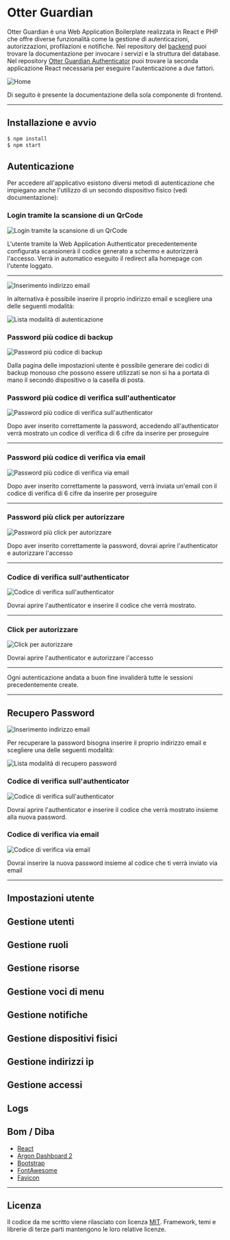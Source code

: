 # Otter Guardian

Otter Guardian è una Web Application Boilerplate realizzata in React e PHP che offre diverse funzionalità come la gestione di autenticazioni, autorizzazioni, profilazioni e notifiche. Nel repository del [backend](https://github.com/RiccardoRiggi/php-rest-authenticator) puoi trovare la documentazione per invocare i servizi e la struttura del database. Nel repository [Otter Guardian Authenticator](https://github.com/RiccardoRiggi/otter-guardian-authenticator) puoi trovare la seconda applicazione React necessaria per eseguire l'autenticazione a due fattori. 


![Home](https://raw.githubusercontent.com/RiccardoRiggi/otter-guardian-fe/main/screenshots/homepage.png?token=GHSAT0AAAAAACAV23JCUXUECLULNEJLUMRAZCWEYEQ)

Di seguito è presente la documentazione della sola componente di frontend.    

---

## Installazione e avvio
```sh
$ npm install
$ npm start
```

## Autenticazione
Per accedere all'applicativo esistono diversi metodi di autenticazione che impiegano anche l'utilizzo di un secondo dispositivo fisico (vedi documentazione):

### Login tramite la scansione di un QrCode

![Login tramite la scansione di un QrCode](https://raw.githubusercontent.com/RiccardoRiggi/otter-guardian-fe/main/screenshots/loginPageSei.png?token=GHSAT0AAAAAACAV23JC4JBE25VF7UMH543IZCWFHYA)

L'utente tramite la Web Application Authenticator precedentemente configurata scansionerà il codice generato a schermo e autorizzerà l'accesso. Verrà in automatico eseguito il redirect alla homepage con l'utente loggato.

---

![Inserimento indirizzo email](https://raw.githubusercontent.com/RiccardoRiggi/otter-guardian-fe/main/screenshots/loginPageUno.png?token=GHSAT0AAAAAACAV23JC6ZVYA2EMWYLOVYCYZCWEYXA)

In alternativa è possibile inserire il proprio indirizzo email e scegliere una delle seguenti modalità:

![Lista modalità di autenticazione](https://raw.githubusercontent.com/RiccardoRiggi/otter-guardian-fe/main/screenshots/loginPageDue.png?token=GHSAT0AAAAAACAV23JCGVILMQWCCWGVIESAZCWEZFA)

### Password più codice di backup

![Password più codice di backup](https://raw.githubusercontent.com/RiccardoRiggi/otter-guardian-fe/main/screenshots/loginPageCinque.png?token=GHSAT0AAAAAACAV23JCWWCW3YNDCK53UKZ4ZCWFG2A)

Dalla pagina delle impostazioni utente è possibile generare dei codici di backup monouso che possono essere utilizzati se non si ha a portata di mano il secondo dispositivo o la casella di posta. 

### Password più codice di verifica sull'authenticator

![Password più codice di verifica sull'authenticator](https://raw.githubusercontent.com/RiccardoRiggi/otter-guardian-fe/main/screenshots/loginPageCinque.png?token=GHSAT0AAAAAACAV23JCWWCW3YNDCK53UKZ4ZCWFG2A)

Dopo aver inserito correttamente la password, accedendo all'authenticator verrà mostrato un codice di verifica di 6 cifre da inserire per proseguire

---

### Password più codice di verifica via email

![Password più codice di verifica via email](https://raw.githubusercontent.com/RiccardoRiggi/otter-guardian-fe/main/screenshots/loginPageQuattro.png?token=GHSAT0AAAAAACAV23JDMDGOT2FSAI6BGHL4ZCWFF7A)

Dopo aver inserito correttamente la password, verrà inviata un'email con il codice di verifica di 6 cifre da inserire per proseguire

---

### Password più click per autorizzare

![Password più click per autorizzare](https://raw.githubusercontent.com/RiccardoRiggi/otter-guardian-fe/main/screenshots/loginPageTre.png?token=GHSAT0AAAAAACAV23JCBPWFXNSAMDRBE2Z6ZCWFFMA)

Dopo aver inserito correttamente la password, dovrai aprire l'authenticator e autorizzare l'accesso

---

### Codice di verifica sull'authenticator

![Codice di verifica sull'authenticator](https://raw.githubusercontent.com/RiccardoRiggi/otter-guardian-fe/main/screenshots/loginPageCinque.png?token=GHSAT0AAAAAACAV23JCWWCW3YNDCK53UKZ4ZCWFG2A)

Dovrai aprire l'authenticator e inserire il codice che verrà mostrato.

---

### Click per autorizzare

![Click per autorizzare](https://raw.githubusercontent.com/RiccardoRiggi/otter-guardian-fe/main/screenshots/loginPageTre.png?token=GHSAT0AAAAAACAV23JCBPWFXNSAMDRBE2Z6ZCWFFMA)

Dovrai aprire l'authenticator e autorizzare l'accesso

---

Ogni autenticazione andata a buon fine invaliderà tutte le sessioni precedentemente create.

---

## Recupero Password

![Inserimento indirizzo email](https://raw.githubusercontent.com/RiccardoRiggi/otter-guardian-fe/main/screenshots/recuperoPasswordUno.png?token=GHSAT0AAAAAACAV23JCWSZXLSRSK7GK6KYWZCWFJIA)

Per recuperare la password bisogna inserire il proprio indirizzo email e scegliere una delle seguenti modalità:

![Lista modalità di recupero password](https://raw.githubusercontent.com/RiccardoRiggi/otter-guardian-fe/main/screenshots/recuperoPasswordDue.png?token=GHSAT0AAAAAACAV23JDYNNVS55AJCHXRPREZCWFJ3Q)

### Codice di verifica sull'authenticator

![Codice di verifica sull'authenticator](https://raw.githubusercontent.com/RiccardoRiggi/otter-guardian-fe/main/screenshots/recuperoPasswordTre.png?token=GHSAT0AAAAAACAV23JD54NKIA5EJVGVPFEAZCWFMQA)

Dovrai aprire l'authenticator e inserire il codice che verrà mostrato insieme alla nuova password.

### Codice di verifica via email

![Codice di verifica via email](https://raw.githubusercontent.com/RiccardoRiggi/otter-guardian-fe/main/screenshots/recuperoPasswordTre.png?token=GHSAT0AAAAAACAV23JD54NKIA5EJVGVPFEAZCWFMQA)

Dovrai inserire la nuova password insieme al codice che ti verrà inviato via email

---

## Impostazioni utente

## Gestione utenti

## Gestione ruoli

## Gestione risorse

## Gestione voci di menu

## Gestione notifiche

## Gestione dispositivi fisici 

## Gestione indirizzi ip

## Gestione accessi

## Logs


## Bom / Diba

* [React](https://react.dev/)
* [Argon Dashboard 2](https://www.creative-tim.com/product/argon-dashboard)
* [Bootstrap](https://getbootstrap.com/) 
* [FontAwesome](https://fontawesome.com/)
* [Favicon](https://www.iconfinder.com/icons/8665786/otter_animal_icon)

---

## Licenza

Il codice da me scritto viene rilasciato con licenza [MIT](https://github.com/RiccardoRiggi/otter-guardian-fe/blob/main/LICENSE). Framework, temi e librerie di terze parti mantengono le loro relative licenze. 



